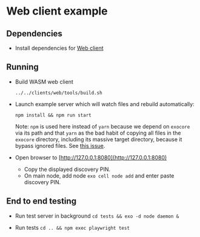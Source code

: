 # Web client example

## Dependencies
* Install dependencies for [Web client](../../clients/web/README.md#Dependencies)

## Running
* Build WASM web client
  
  `../../clients/web/tools/build.sh`

* Launch example server which will watch files and rebuild automatically:

  `npm install && npm run start`

  Note: `npm` is used here instead of `yarn` because we depend on `exocore` via its path and that `yarn` as the bad habit of copying all files in the `exocore` directory, including its massive target directory, because it bypass ignored files. See [this issue](https://github.com/yarnpkg/yarn/issues/2822).

* Open browser to [http://127.0.0.1:8080](http://127.0.0.1:8080)
    * Copy the displayed discovery PIN.
    * On main node, add node `exo cell node add` and enter paste discovery PIN.

## End to end testing

* Run test server in background `cd tests && exo -d node daemon &`

* Run tests `cd .. && npm exec playwright test`
